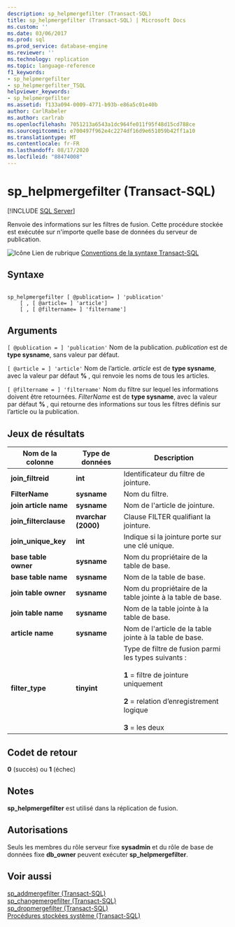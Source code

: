 ```yaml
---
description: sp_helpmergefilter (Transact-SQL)
title: sp_helpmergefilter (Transact-SQL) | Microsoft Docs
ms.custom: ''
ms.date: 03/06/2017
ms.prod: sql
ms.prod_service: database-engine
ms.reviewer: ''
ms.technology: replication
ms.topic: language-reference
f1_keywords:
- sp_helpmergefilter
- sp_helpmergefilter_TSQL
helpviewer_keywords:
- sp_helpmergefilter
ms.assetid: f133a094-0009-4771-b93b-e86a5c01e40b
author: CarlRabeler
ms.author: carlrab
ms.openlocfilehash: 7051213a6543a1dc964fe011f95f48d15cd788ce
ms.sourcegitcommit: e700497f962e4c2274df16d9e651059b42ff1a10
ms.translationtype: MT
ms.contentlocale: fr-FR
ms.lasthandoff: 08/17/2020
ms.locfileid: "88474008"
---
```

# <a name="sp_helpmergefilter-transact-sql"></a>sp_helpmergefilter (Transact-SQL)
[!INCLUDE [SQL Server](../../includes/applies-to-version/sqlserver.md)]

  Renvoie des informations sur les filtres de fusion. Cette procédure stockée est exécutée sur n'importe quelle base de données du serveur de publication.  
  
 ![Icône Lien de rubrique](../../database-engine/configure-windows/media/topic-link.gif "Icône du lien de rubrique") [Conventions de la syntaxe Transact-SQL](../../t-sql/language-elements/transact-sql-syntax-conventions-transact-sql.md)  
  
## <a name="syntax"></a>Syntaxe  
  
```  
  
sp_helpmergefilter [ @publication= ] 'publication'   
    [ , [ @article= ] 'article']  
    [ , [ @filtername= ] 'filtername']  
```  
  
## <a name="arguments"></a>Arguments  
`[ @publication = ] 'publication'` Nom de la publication. *publication* est de **type sysname**, sans valeur par défaut.  
  
`[ @article = ] 'article'` Nom de l’article. *article* est de **type sysname**, avec la valeur par défaut **%** , qui renvoie les noms de tous les articles.  
  
`[ @filtername = ] 'filtername'` Nom du filtre sur lequel les informations doivent être retournées. *FilterName* est de **type sysname**, avec la valeur par défaut **%** , qui retourne des informations sur tous les filtres définis sur l’article ou la publication.  
  
## <a name="result-sets"></a>Jeux de résultats  
  
|Nom de la colonne|Type de données|Description|  
|-----------------|---------------|-----------------|  
|**join_filtreid**|**int**|Identificateur du filtre de jointure.|  
|**FilterName**|**sysname**|Nom du filtre.|  
|**join article name**|**sysname**|Nom de l'article de jointure.|  
|**join_filterclause**|**nvarchar (2000)**|Clause FILTER qualifiant la jointure.|  
|**join_unique_key**|**int**|Indique si la jointure porte sur une clé unique.|  
|**base table owner**|**sysname**|Nom du propriétaire de la table de base.|  
|**base table name**|**sysname**|Nom de la table de base.|  
|**join table owner**|**sysname**|Nom du propriétaire de la table jointe à la table de base.|  
|**join table name**|**sysname**|Nom de la table jointe à la table de base.|  
|**article name**|**sysname**|Nom de l'article de la table jointe à la table de base.|  
|**filter_type**|**tinyint**|Type de filtre de fusion parmi les types suivants :<br /><br /> **1** = filtre de jointure uniquement<br /><br /> **2** = relation d’enregistrement logique<br /><br /> **3** = les deux|  
  
## <a name="return-code-values"></a>Codet de retour  
 **0** (succès) ou **1** (échec)  
  
## <a name="remarks"></a>Notes  
 **sp_helpmergefilter** est utilisé dans la réplication de fusion.  
  
## <a name="permissions"></a>Autorisations  
 Seuls les membres du rôle serveur fixe **sysadmin** et du rôle de base de données fixe **db_owner** peuvent exécuter **sp_helpmergefilter**.  
  
## <a name="see-also"></a>Voir aussi  
 [sp_addmergefilter &#40;Transact-SQL&#41;](../../relational-databases/system-stored-procedures/sp-addmergefilter-transact-sql.md)   
 [sp_changemergefilter &#40;Transact-SQL&#41;](../../relational-databases/system-stored-procedures/sp-changemergefilter-transact-sql.md)   
 [sp_dropmergefilter &#40;Transact-SQL&#41;](../../relational-databases/system-stored-procedures/sp-dropmergefilter-transact-sql.md)   
 [Procédures stockées système &#40;Transact-SQL&#41;](../../relational-databases/system-stored-procedures/system-stored-procedures-transact-sql.md)  
  
  
